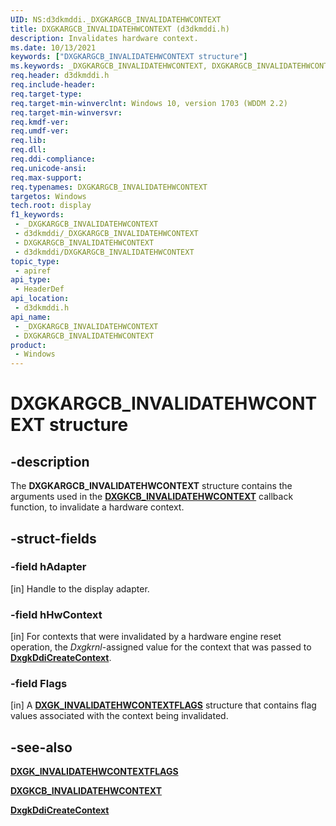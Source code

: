 ```yaml
---
UID: NS:d3dkmddi._DXGKARGCB_INVALIDATEHWCONTEXT
title: DXGKARGCB_INVALIDATEHWCONTEXT (d3dkmddi.h)
description: Invalidates hardware context.
ms.date: 10/13/2021
keywords: ["DXGKARGCB_INVALIDATEHWCONTEXT structure"]
ms.keywords: _DXGKARGCB_INVALIDATEHWCONTEXT, DXGKARGCB_INVALIDATEHWCONTEXT,
req.header: d3dkmddi.h
req.include-header: 
req.target-type: 
req.target-min-winverclnt: Windows 10, version 1703 (WDDM 2.2)
req.target-min-winversvr: 
req.kmdf-ver: 
req.umdf-ver: 
req.lib: 
req.dll: 
req.ddi-compliance: 
req.unicode-ansi: 
req.max-support: 
req.typenames: DXGKARGCB_INVALIDATEHWCONTEXT
targetos: Windows
tech.root: display
f1_keywords:
 - _DXGKARGCB_INVALIDATEHWCONTEXT
 - d3dkmddi/_DXGKARGCB_INVALIDATEHWCONTEXT
 - DXGKARGCB_INVALIDATEHWCONTEXT
 - d3dkmddi/DXGKARGCB_INVALIDATEHWCONTEXT
topic_type:
 - apiref
api_type:
 - HeaderDef
api_location:
 - d3dkmddi.h
api_name:
 - _DXGKARGCB_INVALIDATEHWCONTEXT
 - DXGKARGCB_INVALIDATEHWCONTEXT
product:
 - Windows
---
```


# DXGKARGCB_INVALIDATEHWCONTEXT structure

## -description

The **DXGKARGCB_INVALIDATEHWCONTEXT** structure contains the arguments used in the [**DXGKCB_INVALIDATEHWCONTEXT**](nc-d3dkmddi-dxgkcb_invalidatehwcontext.md) callback function, to invalidate a hardware context.

## -struct-fields

### -field hAdapter

[in] Handle to the display adapter.

### -field hHwContext

[in] For contexts that were invalidated by a hardware engine reset operation, the *Dxgkrnl*-assigned value for the context that was passed to [**DxgkDdiCreateContext**](nc-d3dkmddi-dxgkddi_createcontext.md).

### -field Flags

[in] A [**DXGK_INVALIDATEHWCONTEXTFLAGS**](ns-d3dkmddi-_dxgk_invalidatehwcontextflags.md) structure that contains flag values associated with the context being invalidated.

## -see-also

[**DXGK_INVALIDATEHWCONTEXTFLAGS**](ns-d3dkmddi-_dxgk_invalidatehwcontextflags.md)

[**DXGKCB_INVALIDATEHWCONTEXT**](nc-d3dkmddi-dxgkcb_invalidatehwcontext.md)

[**DxgkDdiCreateContext**](nc-d3dkmddi-dxgkddi_createcontext.md)
